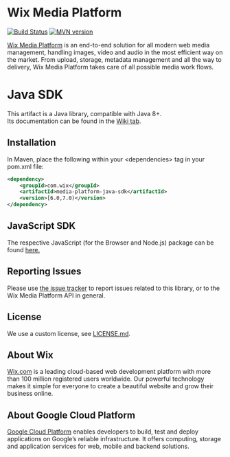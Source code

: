 # Wix Media Platform

[![Build Status][travis-image]][travis-url] 
[![MVN version][mvn-image]][mvn-url]

[Wix Media Platform][wixmp-url] is an end-to-end solution for all modern web media management, handling images, video and audio in the most efficient way on the market. From upload, storage, metadata management and all the way to delivery, Wix Media Platform takes care of all possible media work flows.

# Java SDK

This artifact is a Java library, compatible with Java 8+.  
Its documentation can be found in the [Wiki tab](https://github.com/wix/media-platform-java-sdk/wiki).

## Installation
In Maven, place the following within your \<dependencies> tag in your pom.xml file:

```xml
<dependency>
    <groupId>com.wix</groupId>
    <artifactId>media-platform-java-sdk</artifactId>
    <version>[6.0,7.0)</version>
</dependency>
```

## JavaScript SDK

The respective JavaScript (for the Browser and Node.js) package can be found [here.][npm-url]

## Reporting Issues

Please use [the issue tracker](https://github.com/wix/media-platform-java-sdk/issues) to report issues related to this library, or to the Wix Media Platform API in general.

## License

We use a custom license, see [LICENSE.md](LICENSE.md).

## About Wix

[Wix.com][wix-url] is a leading cloud-based web development platform with more than 100 million registered users worldwide.
Our powerful technology makes it simple for everyone to create a beautiful website and grow their business online.

## About Google Cloud Platform

[Google Cloud Platform][google-url] enables developers to build, test and deploy applications on Google’s reliable infrastructure.
It offers computing, storage and application services for web, mobile and backend solutions.

[wix-url]: https://www.wix.com/
[google-url]: https://cloud.google.com/
[wixmp-url]: https://console.wixmp.com/

[mvn-image]: https://img.shields.io/maven-central/v/com.wix/media-platform-java-sdk.svg
[mvn-url]: https://mvnrepository.com/artifact/com.wix/media-platform-java-sdk

[npm-url]: https://npmjs.org/package/media-platform-js-sdk

[travis-image]: https://travis-ci.org/wix/media-platform-java-sdk.svg?branch=master
[travis-url]: https://travis-ci.org/wix/media-platform-java-sdk

